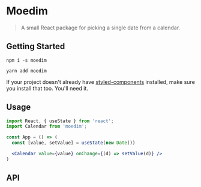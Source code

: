 # Moedim

> A small React package for picking a single date from a calendar.

## Getting Started

```shell
npm i -s moedim

yarn add moedim
```

If your project doesn't already have [styled-components](https://styled-components.com/) installed, make sure you install that too. You'll need it.

## Usage

```jsx
import React, { useState } from 'react'; 
import Calendar from 'moedim';

const App = () => (
  const [value, setValue] = useState(new Date())

  <Calendar value={value} onChange={(d) => setValue(d)} />
)
```

## API
